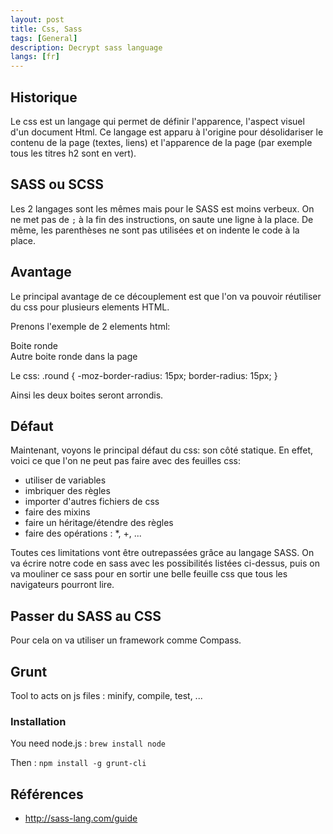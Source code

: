 ```yaml
---
layout: post
title: Css, Sass
tags: [General]
description: Decrypt sass language
langs: [fr]
---
```


## Historique

Le css est un langage qui permet de définir l'apparence, l'aspect visuel d'un document Html.
Ce langage est apparu à l'origine pour désolidariser le contenu de la page (textes, liens) et l'apparence de la page (par exemple tous les titres h2 sont en vert).

## SASS ou SCSS

Les 2 langages sont les mêmes mais pour le SASS est moins verbeux. On ne met pas de `;` à la fin des instructions, on saute une ligne à la place. De même, les parenthèses ne sont pas utilisées et on indente le code à la place.

## Avantage

Le principal avantage de ce découplement est que l'on va pouvoir réutiliser du css pour plusieurs elements HTML.

Prenons l'exemple de 2 elements html:
    <div class="round">Boite ronde</div>
    <div class="round">Autre boite ronde dans la page</div>

Le css:
    .round {
        -moz-border-radius: 15px;
        border-radius: 15px;
    }

Ainsi les deux boites seront arrondis.

## Défaut

Maintenant, voyons le principal défaut du css: son côté statique. En effet, voici ce que l'on ne peut pas faire avec des feuilles css:
- utiliser de variables
- imbriquer des règles
- importer d'autres fichiers de css
- faire des mixins
- faire un héritage/étendre des règles
- faire des opérations : *, +, ...

Toutes ces limitations vont être outrepassées grâce au langage SASS. On va écrire notre code en sass avec les possibilités listées ci-dessus, puis on va mouliner ce sass pour en sortir une belle feuille css que tous les navigateurs pourront lire.

## Passer du SASS au CSS

Pour cela on va utiliser un framework comme Compass.

## Grunt

Tool to acts on js files : minify, compile, test, ...

### Installation

You need node.js : `brew install node`

Then : `npm install -g grunt-cli`


## Références

- http://sass-lang.com/guide
